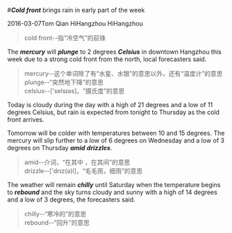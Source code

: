 #_**Cold front**_ brings rain in early part of the week

2016-03-07Tom Qian HiHangzhou HiHangzhou
>cold front--指“冷空气”的前锋  

The _**mercury**_ will _**plunge**_ to 2 degrees _**Celsius**_ in downtown Hangzhou this week due to a strong cold front from the north, local forecasters said.
>mercury--这个单词除了有“水星、水银”的意思以外，还有“温度计”的意思   
>plunge--“突然地下降”的意思   
>celsius--['selsɪəs]，“摄氏度”的意思

Today is cloudy during the day with a high of 21 degrees and a low of 11 degrees Celsius, but rain is expected from tonight to Thursday as the cold front arrives.

Tomorrow will be colder with temperatures between 10 and 15 degrees. The mercury will slip further to a low of 6 degrees on Wednesday and a low of 3 degrees on Thursday _**amid**_ _**drizzles**_.
>amid--介词，“在其中 ，在其间”的意思  
>drizzle--['drɪz(ə)l]，“毛毛雨，细雨”的意思   

The weather will remain _**chilly**_ until Saturday when the temperature begins to _**rebound**_ and the sky turns cloudy and sunny with a high of 14 degrees and a low of 3 degrees, the forecasters said.
>chilly--“寒冷的”的意思   
>rebound--“回升”的意思   